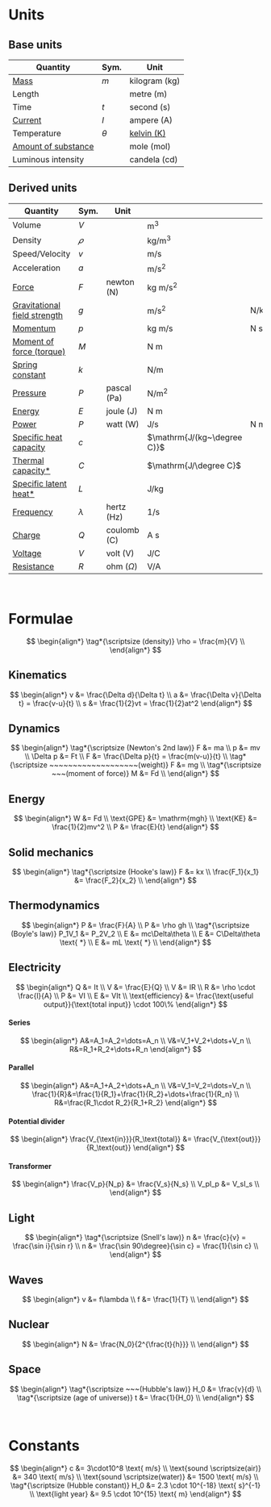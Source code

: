 # Units

## Base units

| Quantity                                               | Sym.     | Unit                                 |
| ------------------------------------------------------ | -------- | ------------------------------------ |
| [Mass](./mass-and-weight.md)                           | $m$      | kilogram $(\mathrm{kg})$             |
| Length                                                 |          | metre $(\mathrm{m})$                 |
| Time                                                   | $t$      | second $(\mathrm{s})$                |
| [Current](./current-voltage-and-resistance.md#current) | $I$      | ampere $(\mathrm{A})$                |
| Temperature                                            | $\theta$ | [kelvin $(\mathrm{K})$](./kelvin.md) |
| [Amount of substance](../chemistry/moles.md)           |          | mole $(\mathrm{mol})$                |
| Luminous intensity                                     |          | candela $(\mathrm{cd})$              |

## Derived units

| Quantity                                                           | Sym.      | Unit                   |                             |                  |
| ------------------------------------------------------------------ | --------- | ---------------------- | --------------------------- | ---------------- |
| Volume                                                             | $V$       |                        | $\mathrm{m^3}$              |                  |
| Density                                                            | $𝜌$       |                        | $\mathrm{kg/m^3}$           |                  |
| Speed/Velocity                                                     | $v$       |                        | $\mathrm{m/s}$              |                  |
| Acceleration                                                       | $a$       |                        | $\mathrm{m/s^2}$            |                  |
| [Force](./newtons-laws-of-motion.md#second-law)                    | $F$       | newton $(\mathrm{N})$  | $\mathrm{kg~m/s^2}$         |                  |
| [Gravitational field strength](./mass-and-weight.md)               | $g$       |                        | $\mathrm{m/s^2}$            | $\mathrm{N/kg}$  |
| [Momentum](./momentum.md)                                          | $p$       |                        | $\mathrm{kg~m/s}$           | $\mathrm{N~s}$   |
| [Moment of force (torque)](./moment-of-force.md)                   | $M$       |                        | $\mathrm{N~m}$              |                  |
| [Spring constant](./hookes-law.md)                                 | $k$       |                        | $\mathrm{N/m}$              |                  |
| [Pressure](./pressure.md)                                          | $P$       | pascal $(\mathrm{Pa})$ | $\mathrm{N/m^2}$            |                  |
| [Energy](./energy.md)                                              | $E$       | joule $(\mathrm{J})$   | $\mathrm{N~m}$              |                  |
| [Power](./power.md)                                                | $P$       | watt $(\mathrm{W})$    | $\mathrm{J/s}$              | $\mathrm{N~m/s}$ |
| [Specific heat capacity](./specific-heat-capacity.md)              | $c$       |                        | $\mathrm{J/(kg~\degree C)}$ |                  |
| [Thermal capacity\*](./specific-heat-capacity.md#thermal-capacity) | $C$       |                        | $\mathrm{J/\degree C}$      |                  |
| [Specific latent heat\*](./latent-heat.md)                         | $L$       |                        | $\mathrm{J/kg}$             |                  |
| [Frequency](./waves.md#properties-of-waves)                        | $\lambda$ | hertz $(\mathrm{Hz})$  | $\mathrm{1/s}$              |                  |
| [Charge](./charge.md)                                              | $Q$       | coulomb $(\mathrm{C})$ | $\mathrm{A~s}$              |                  |
| [Voltage](./current-voltage-and-resistance.md#voltage)             | $V$       | volt $(\mathrm{V})$    | $\mathrm{J/C}$              |                  |
| [Resistance](./current-voltage-and-resistance.md#resistance)       | $R$       | ohm $(\Omega)$         | $\mathrm{V/A}$              |                  |

<br>

# Formulae

$$
\begin{align*}
    \tag*{\scriptsize (density)} \rho = \frac{m}{V} \\
\end{align*}
$$

## Kinematics

$$
\begin{align*}
  v &= \frac{\Delta d}{\Delta t} \\
  a &= \frac{\Delta v}{\Delta t} = \frac{v-u}{t} \\
  s &= \frac{1}{2}vt = \frac{1}{2}at^2
\end{align*}
$$

## Dynamics

$$
\begin{align*}
  \tag*{\scriptsize (Newton's 2nd law)} F &= ma \\
  p &= mv \\
  \Delta p &= Ft \\
  F &= \frac{\Delta p}{t} = \frac{m(v-u)}{t} \\
  \tag*{\scriptsize ~~~~~~~~~~~~~~~~~~~(weight)} F &= mg \\
  \tag*{\scriptsize ~~~(moment of force)} M &= Fd \\
\end{align*}
$$

## Energy

$$
\begin{align*}
  W &= Fd \\
  \text{GPE} &= \mathrm{mgh} \\
  \text{KE} &= \frac{1}{2}mv^2 \\
  P &= \frac{E}{t}
\end{align*}
$$

## Solid mechanics

$$
\begin{align*}
  \tag*{\scriptsize (Hooke's law)} F &= kx \\
  \frac{F_1}{x_1} &= \frac{F_2}{x_2} \\
\end{align*}
$$

## Thermodynamics

$$
\begin{align*}
  P &= \frac{F}{A} \\
  P &= \rho gh \\
  \tag*{\scriptsize (Boyle's law)} P_1V_1 &= P_2V_2 \\
  E &= mc\Delta\theta \\
  E &= C\Delta\theta \text{ *} \\
  E &= mL \text{ *} \\
\end{align*}
$$

## Electricity

$$
\begin{align*}
  Q &= It \\
  V &= \frac{E}{Q} \\
  V &= IR \\
  R &= \rho \cdot \frac{l}{A} \\
  P &= VI \\
  E &= VIt \\
  \text{efficiency} &= \frac{\text{useful output}}{\text{total input}} \cdot 100\%
\end{align*}
$$

#### Series

$$
\begin{align*}
  A&=A_1=A_2=\dots=A_n \\
  V&=V_1+V_2+\dots+V_n \\
  R&=R_1+R_2+\dots+R_n
\end{align*}
$$

#### Parallel

$$
\begin{align*}
  A&=A_1+A_2+\dots+A_n \\
  V&=V_1=V_2=\dots=V_n \\
  \frac{1}{R}&=\frac{1}{R_1}+\frac{1}{R_2}+\dots+\frac{1}{R_n} \\
  R&=\frac{R_1\cdot R_2}{R_1+R_2}
\end{align*}
$$

#### Potential divider

$$
\begin{align*}
  \frac{V_{\text{in}}}{R_\text{total}} &= \frac{V_{\text{out}}}{R_\text{out}}
\end{align*}
$$

#### Transformer

$$
\begin{align*}
  \frac{V_p}{N_p} &= \frac{V_s}{N_s} \\
  V_pI_p &= V_sI_s \\
\end{align*}
$$

## Light

$$
\begin{align*}
  \tag*{\scriptsize (Snell's law)} n &= \frac{c}{v} = \frac{\sin i}{\sin r} \\
  n &= \frac{\sin 90\degree}{\sin c} = \frac{1}{\sin c} \\
\end{align*}
$$

## Waves

$$
\begin{align*}
  v &= f\lambda \\
  f &= \frac{1}{T} \\
\end{align*}
$$

## Nuclear

$$
\begin{align*}
  N &= \frac{N_0}{2^{\frac{t}{h}}} \\
\end{align*}
$$

## Space

$$
\begin{align*}
  \tag*{\scriptsize ~~~(Hubble's law)} H_0 &= \frac{v}{d} \\
  \tag*{\scriptsize (age of universe)} t &= \frac{1}{H_0} \\
\end{align*}
$$

<br>

# Constants

$$
\begin{align*}
  c &= 3\cdot10^8 \text{ m/s} \\
  \text{sound \scriptsize(air)} &= 340 \text{ m/s} \\
  \text{sound \scriptsize(water)} &= 1500 \text{ m/s} \\
  \tag*{\scriptsize (Hubble constant)} H_0 &= 2.3 \cdot 10^{-18} \text{ s}^{-1} \\
  \text{light year} &= 9.5 \cdot 10^{15} \text{ m}
\end{align*}
$$
